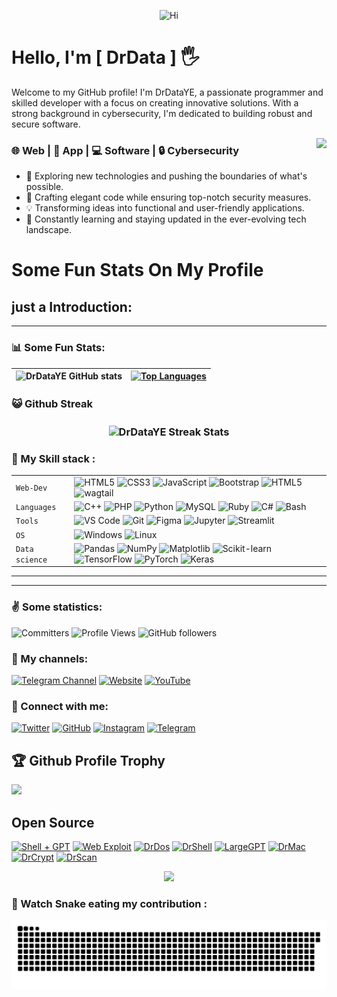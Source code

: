 <p align="center">
  <img src="https://emojis.slackmojis.com/emojis/images/1588866973/8934/hellokittydance.gif?1588866973" alt="Hi" width="42" />
</p>


# Hello, I'm [ DrData ] :raised_hand_with_fingers_splayed:

Welcome to my GitHub profile! I'm DrDataYE, a passionate programmer and skilled developer with a focus on creating innovative solutions. With a strong background in cybersecurity, I'm dedicated to building robust and secure software.

<img align="right" height="150" src="https://i.imgflip.com/65efzo.gif"  />


### 🌐 Web | 📱 App | 💻 Software | 🔒 Cybersecurity
- 🔭 Exploring new technologies and pushing the boundaries of what's possible.
- 🧠 Crafting elegant code while ensuring top-notch security measures.
- 💡 Transforming ideas into functional and user-friendly applications.
- 🌟 Constantly learning and staying updated in the ever-evolving tech landscape.

###

# Some Fun Stats On My Profile

## just a Introduction: 


---




### 📊 Some Fun Stats:
| ![DrDataYE GitHub stats](https://github-readme-stats.vercel.app/api?username=DrDataYE&hide_title=false&hide_rank=false&show_icons=true&include_all_commits=true&count_private=true&disable_animations=false&theme=dark&locale=en&hide_border=true&custom_title=My%20Stats&bg_color=00000000) | [![Top Languages](https://github-readme-stats.vercel.app/api/top-langs?username=DrDataYE&locale=en&hide_title=true&layout=compact&card_width=400&langs_count=5&theme=dark&hide_border=true&bg_color=00000000)](https://github.com/DrDataYE)  |
|---|---|

### 😺 Github Streak 
<h3 align="center">
  <img align="center" src="https://streak-stats.demolab.com?user=DrDataYE&locale=en&mode=daily&theme=dark&hide_border=false&border_radius=5&&bg_color=00000000" alt="DrDataYE Streak Stats"/>
</h3>

### 🍁 My Skill stack :

|               |           |
|       ---     |    ---    |
| `Web-Dev`     | ![HTML5](https://img.shields.io/badge/-HTML5-CC2400?style=for-the-badge&logo=html5&logoColor=white) ![CSS3](https://img.shields.io/badge/-CSS3-E24800?style=for-the-badge&logo=css3) ![JavaScript](https://img.shields.io/badge/-JavaScript-FE7601?style=for-the-badge&logo=javascript) ![Bootstrap](https://img.shields.io/badge/bootstrap-FE9A00?style=for-the-badge&logo=bootstrap&logoColor=white) ![HTML5](https://img.shields.io/badge/django-092E20?style=for-the-badge&logo=django&logoColor=white) ![wagtail](https://img.shields.io/badge/wagtail-FFB83F?style=for-the-badge&logo=wagtail&logoColor=white)|
| `Languages`   | ![C++](https://img.shields.io/badge/-C++-034D9A?style=for-the-badge&logo=c%2B%2B) ![PHP](https://img.shields.io/badge/php-777BB4?style=for-the-badge&logo=php&logoColor=white) ![Python](https://img.shields.io/badge/-Python-1F65AC?style=for-the-badge&logo=Python&logoColor=white) ![MySQL](https://img.shields.io/badge/-MySQL-307BBD?style=for-the-badge&logo=mysql&logoColor=white) ![Ruby](https://img.shields.io/badge/ruby-CC342D?style=for-the-badge&logo=ruby&logoColor=white) ![C#](https://img.shields.io/badge/c%23-239120?style=for-the-badge&logo=c-sharp&logoColor=white) ![Bash](https://img.shields.io/badge/-Bash-4EAA25?style=for-the-badge&logo=gnu-bash&logoColor=white)|
| `Tools`       | ![VS Code](https://img.shields.io/badge/Visual_Studio_Code-5D1A60?style=for-the-badge&logo=visual%20studio%20code&logoColor=white) ![Git](https://img.shields.io/badge/Git-682181?style=for-the-badge&logo=git&logoColor=white) ![Figma](https://img.shields.io/badge/figma-%23F24E1E.svg?style=for-the-badge&logo=figma&logoColor=white) ![Jupyter](https://img.shields.io/badge/Jupyter-F37626?style=for-the-badge&logo=Jupyter&logoColor=white) ![Streamlit](https://img.shields.io/badge/Streamlit-FF4B4B?style=for-the-badge&logo=streamlit&logoColor=white)|
| `OS`       | ![Windows](https://img.shields.io/badge/Windows-0078D6?style=for-the-badge&logo=windows&logoColor=white) ![Linux](https://img.shields.io/badge/Linux-FCC624?style=for-the-badge&logo=linux&logoColor=black)|
| `Data science`       | ![Pandas](https://img.shields.io/badge/Pandas-150458?style=for-the-badge&logo=pandas&logoColor=white) ![NumPy](https://img.shields.io/badge/Numpy-013243?style=for-the-badge&logo=numpy&logoColor=white) ![Matplotlib](https://img.shields.io/badge/Matplotlib-013243?style=for-the-badge&logo=matplotlib&logoColor=white) ![Scikit-learn](https://img.shields.io/badge/Scikitlearn-F7931E?style=for-the-badge&logo=scikit-learn&logoColor=white) ![TensorFlow](https://img.shields.io/badge/TensorFlow-FF6F00?style=for-the-badge&logo=TensorFlow&logoColor=white) ![PyTorch](https://img.shields.io/badge/PyTorch-EE4C2C?style=for-the-badge&logo=PyTorch&logoColor=white) ![Keras](https://img.shields.io/badge/Keras-D00000?style=for-the-badge&logo=Keras&logoColor=white)|



___  


 

___  

### ✌️ Some statistics:
![Committers](https://user-badge.committers.top/yemen/DrDataYE.svg)
![Profile Views](https://komarev.com/ghpvc/?username=DrDataYE&color=blue&style=flat-square)
![GitHub followers](https://img.shields.io/github/followers/DrDataYE?style=social)

### 🙌 My channels:

[![Telegram Channel](https://img.shields.io/badge/Telegram-2CA5E0?style=for-the-badge&logo=telegram&logoColor=white)](https://t.me//NewKali)
[![Website](https://img.shields.io/badge/Website-4285F4?style=for-the-badge&logo=google-chrome&logoColor=white)](http://www.cyber1101.com)
[![YouTube](https://img.shields.io/badge/YouTube-FF0000?style=for-the-badge&logo=youtube&logoColor=white)](https://www.youtube.com/c/DrDataYE)

### 🤝 Connect with me:

[![Twitter](https://img.shields.io/badge/Twitter-1DA1F2?style=for-the-badge&logo=twitter&logoColor=white)](https://twitter.com/DrDataYE)
[![GitHub](https://img.shields.io/badge/GitHub-100000?style=for-the-badge&logo=github&logoColor=white)](https://github.com/DrDataYE)
[![Instagram](https://img.shields.io/badge/Instagram-E4405F?style=for-the-badge&logo=instagram&logoColor=white)](https://www.instagram.com/DrDataYE)
[![Telegram](https://img.shields.io/badge/Telegram-2CA5E0?style=for-the-badge&logo=telegram&logoColor=white)](https://t.me/NewKali)




<h2>🏆 Github Profile Trophy</h2>
<a href="https://github.com/ryo-ma/github-profile-trophy">
  <img height="180" src="https://github-profile-trophy.vercel.app/?username=DrDataYE&column=8&theme=algolia&no-frame=true"/>
</a>


## Open Source 
 [![Shell + GPT](https://github-readme-stats.vercel.app/api/pin/?username=DrDataYE&repo=DrGPT&theme=dark&hide_border=true&bg_color=00000000)](https://github.com/DrDataYE/DrGPT)  [![Web Exploit](https://github-readme-stats.vercel.app/api/pin/?username=DrDataYE&repo=DrXploit&theme=dark&hide_border=true&bg_color=00000000)](https://github.com/DrDataYE/DrXploit) 
 [![DrDos](https://github-readme-stats.vercel.app/api/pin/?username=DrDataYE&repo=DrDos&theme=dark&hide_border=true&bg_color=00000000)](https://github.com/DrDataYE/DrDos)  [![DrShell](https://github-readme-stats.vercel.app/api/pin/?username=DrDataYE&repo=DrShell&theme=dark&hide_border=true&bg_color=00000000)](https://github.com/DrDataYE/DrShell) 
 [![LargeGPT](https://github-readme-stats.vercel.app/api/pin/?username=DrDataYE&repo=LargeGPT&theme=dark&hide_border=true&bg_color=00000000)](https://github.com/DrDataYE/LargeGPT)  [![DrMac](https://github-readme-stats.vercel.app/api/pin/?username=DrDataYE&repo=DrMac&theme=dark&hide_border=true&bg_color=00000000)](https://github.com/DrDataYE/DrMac) 
 [![DrCrypt](https://github-readme-stats.vercel.app/api/pin/?username=DrDataYE&repo=DrCrypt&theme=dark&hide_border=true&bg_color=00000000)](https://github.com/DrDataYE/DrCrypt)  [![DrScan](https://github-readme-stats.vercel.app/api/pin/?username=DrDataYE&repo=DrScan&theme=dark&hide_border=true&bg_color=00000000)](https://github.com/DrDataYE/DrScan) 

<div align="center">
  <img src="https://profile-counter.glitch.me/DrDataYE/count.svg?"  />
</div>

### 🐍 Watch Snake eating my contribution :
![snake svg](https://github.com/shadowYEM/shadowYEM/blob/e8128c67d6f1dc57c5e98bfcc1d894a9d10d1129/github-user-contribution.svg)







